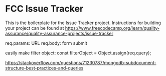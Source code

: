 # FCC Issue Tracker

This is the boilerplate for the Issue Tracker project. Instructions for building your project can be found at https://www.freecodecamp.org/learn/quality-assurance/quality-assurance-projects/issue-tracker

req.params: URL
req.body: form submit

easily make filter object:
const filterObject = Object.assign(req.query);


https://stackoverflow.com/questions/71230787/mongodb-subdocument-structure-best-practices-and-queries
